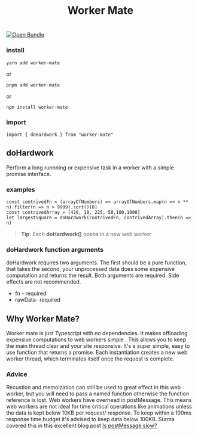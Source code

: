 <div align="center"><h1>Worker Mate</h1></div>

# 
[![Open Bundle](https://bundlejs.com/badge-light.svg)](https://bundlejs.com/?q=worker-mate)

###  install

    yarn add worker-mate

or

    pnpm add worker-mate

  

or

    npm install worker-mate

  

###  import

    import { doHardwork } from "worker-mate"


##  doHardwork
Perform a long runnning or expensive task in a worker with a simple promise interface.

### examples

    const contrivedFn = (arrayOfNumbers) => arrayOfNumbers.map(n => n ** n).filter(n => n > 9999).sort()[0]
    const contrivedArray = [420, 10, 225, 50,100,1000]
    let largestSquare = doHardwork(contrivedFn, contrivedArray).then(n => n)

>  **Tip:** Each **doHardwork()** opens in a new web worker



### doHardwork function arguments
doHardwork requires two arguments. The first should be a pure function, that takes the second, your unprocessed data does some expensive computation and returns the result. Both arguments are required. Side effects are not recommended.
 - fn - required
 - rawData-  required


##  Why Worker Mate?

Worker mate is just Typescript with no dependencies. It makes offloading expensive computations to web workers simple . This allows you to keep the main thread clear and your site responsive. It's a super simple, easy to use function that returns a promise. Each instantiation creates a new web worker thread, which terminates itself once the request is complete.


###  Advice
Recustion and memoization can still be used to great effect in this web worker, but you will need to pass a named function otherwise the function reference is lost.
Web workers have overhead in postMessage. This means web workers are not ideal for time critical operations like animations unless the data is kept below 10KB per request/ response. 
To keep within a 100ms response time budget it's advised to keep data below 100KB. Surma covered this in this excellent blog post  [Is postMessage slow?](https://surma.dev/things/is-postmessage-slow/index.html)
